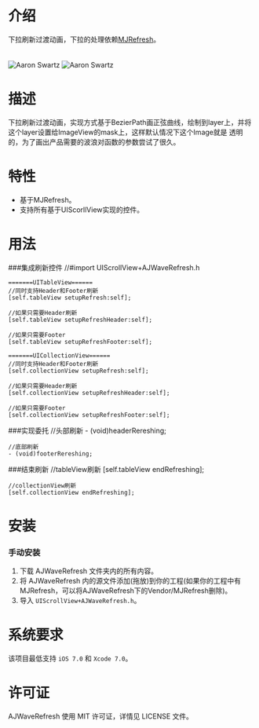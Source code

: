 
介绍
==============
下拉刷新过渡动画，下拉的处理依赖[MJRefresh](https://github.com/CoderMJLee/MJRefresh)。<br/><br/><br/>
![Aaron Swartz](https://github.com/alienjun/AJWaveRefresh/blob/master/Sceenshots/screenshot1.gif)
![Aaron Swartz](https://github.com/alienjun/AJWaveRefresh/blob/master/Sceenshots/screenshot2.gif)


描述
==============
下拉刷新过渡动画，实现方式基于BezierPath画正弦曲线，绘制到layer上，并将这个layer设置给ImageView的mask上，这样默认情况下这个Image就是
透明的，为了画出产品需要的波浪对函数的参数尝试了很久。


特性
==============
- 基于MJRefresh。
- 支持所有基于UIScorllView实现的控件。



用法
==============
###集成刷新控件
	//#import   UIScrollView+AJWaveRefresh.h

	=======UITableView======
    //同时支持Header和Footer刷新
    [self.tableView setupRefresh:self];
    
    //如果只需要Header刷新
    [self.tableView setupRefreshHeader:self];
    
    //如果只需要Footer
    [self.tableView setupRefreshFooter:self];
    
    =======UICollectionView======
    //同时支持Header和Footer刷新
    [self.collectionView setupRefresh:self];
    
    //如果只需要Header刷新
    [self.collectionView setupRefreshHeader:self];
    
    //如果只需要Footer
    [self.collectionView setupRefreshFooter:self];


###实现委托
	//头部刷新
	- (void)headerRereshing;
	
	//底部刷新
	- (void)footerRereshing;

###结束刷新
	//tableView刷新
	[self.tableView endRefreshing];
	
	//collectionView刷新
	[self.collectionView endRefreshing];


安装
==============
### 手动安装

1. 下载 AJWaveRefresh 文件夹内的所有内容。
2. 将 AJWaveRefresh 内的源文件添加(拖放)到你的工程(如果你的工程中有MJRefresh，可以将AJWaveRefresh下的Vendor/MJRefresh删除)。
3. 导入 `UIScrollView+AJWaveRefresh.h`。



系统要求
==============
该项目最低支持 `iOS 7.0` 和 `Xcode 7.0`。


许可证
==============
AJWaveRefresh 使用 MIT 许可证，详情见 LICENSE 文件。



